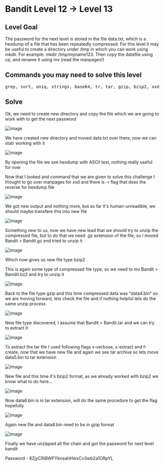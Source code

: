 # Bandit Level 12 → Level 13 #

## Level Goal ##
<p>The password for the next level is stored in the file data.txt, which is a hexdump of a file that has been repeatedly compressed. For this level it may be useful to create a directory under /tmp in which you can work using mkdir. For example: mkdir /tmp/myname123. Then copy the datafile using cp, and rename it using mv (read the manpages!) </p>

## Commands you may need to solve this level ##
<pre>
grep, sort, uniq, strings, base64, tr, tar, gzip, bzip2, xxd, mkdir, cp, mv, file
</pre>

## Solve ##

<p>Ok, we need to create new directory and copy the file which we are going to work with to get the next password</p>

![image](https://user-images.githubusercontent.com/85706972/166133488-70156ab1-1bd9-4625-b67e-710274cea3ee.png)

<p>We have created new directory and moved data.txt over there, now we can statr working with it</p>

![image](https://user-images.githubusercontent.com/85706972/166133511-c08cdbc2-f671-496a-be19-f0fe45045f11.png)

<p>By opening the file we see hexdump with ASCII text, nothing really useful for now </p>
<p>Now that I looked and command that we are given to solve this challenge I thought to go over manpages for xxd and there is -r flag that does the reverse for hexdump file</p>

![image](https://user-images.githubusercontent.com/85706972/166133708-1eb3496c-789b-41dd-a32d-edb7e9203a37.png)

<p>We got new output and nothing more, but so far it's human-unreadible, we should maybe transfere this into new file</p>

![image](https://user-images.githubusercontent.com/85706972/166133732-d6525377-d3c5-47e5-9f1b-c956ffb16215.png)

<p>Something new to us, now we have new lead that we should try to unzip the compressed file, but to do that we need .gz extension of the file, so I moved Bandit > Bandit.gz and tried to unzip it</p>

![image](https://user-images.githubusercontent.com/85706972/166133849-c08a882a-008f-4a5c-bb75-5adb01e73b37.png)

<p>Which now gives us new file type bzip2</p>
<p> This is again some type of compressed file type, so we need to mv Bandit > Banidit.bz2 and try to unzip it </p>

![image](https://user-images.githubusercontent.com/85706972/166133931-00d7a497-4d9b-4283-bb52-9f7f8608e92d.png)

<p>Back to the file type gzip and this time compressed data was "data4.bin" so we are moving forward, lets check the file and if nothing helpful lets do the same unzip process </p>

![image](https://user-images.githubusercontent.com/85706972/166133962-e5ff1b88-7516-46e6-b267-8811d766aa4b.png)

<p> New file type discovered, I assume that Bandit > Bandit.tar and we can try to extract it</p>

![image](https://user-images.githubusercontent.com/85706972/166134351-ef83798e-c14f-4886-a58a-17a5e79ec760.png)

<p> To extract the tar file I used following flags v-verbose, x-extract and f-create, now that we have new file and again we see tar archive so lets move data5.bin to tar extension</p>

![image](https://user-images.githubusercontent.com/85706972/166134386-36d1a821-558e-41eb-8ad7-c7ffc209ddcb.png)

<p>New file and this time it's bzip2 format, as we already worked with bzip2 we know what to do here...</p>

![image](https://user-images.githubusercontent.com/85706972/166134427-643b2a41-828c-42e8-bdcf-dc6e1e51bb82.png)

<p>Now data6.bin is in tar extension, will do the same procedure to get the flag hopefully</p>

![image](https://user-images.githubusercontent.com/85706972/166134478-285531ff-9d18-4352-8004-8fb7066944d8.png)

<p>Again new file and data8.bin need to be in gzip format</p>

![image](https://user-images.githubusercontent.com/85706972/166134501-cc9b3c84-a445-447f-a0b5-2e132741f01c.png)

<p>Finally we have unzipped all the chain and got the password for next level bandit</p>

Password - 8ZjyCRiBWFYkneahHwxCv3wb2a1ORpYL




